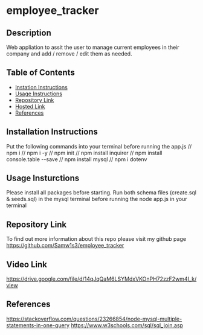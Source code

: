# employee_tracker
  
## Description
Web appliation to assit the user to manage current employees in their company and add / remove / edit them as needed.
## Table of Contents
- [Instation Instructions](#installation-instructions)
- [Usage Instructions](#usage-instructions)
- [Repository Link](#repository-link)
- [Hosted Link](#hosted-link) 
- [References](#references)

## Installation Instructions
Put the following commands into your terminal before running the app.js
// npm i
// npm i -y
// npm init
//  npm install inquirer
// npm install console.table --save
// npm install mysql
// npm i dotenv

## Usage Insturctions

Please install all packages before starting. Run both schema files (create.sql & seeds.sql) in the mysql terminal before running the node app.js in your terminal 

## Repository Link
To find out more information about this repo please visit my github page https://github.com/Samw1s3/employee_tracker

## Video Link
https://drive.google.com/file/d/14qJqQaM6LSYMdxVKOnPH72zzF2wm4I_k/view

## References
https://stackoverflow.com/questions/23266854/node-mysql-multiple-statements-in-one-query
https://www.w3schools.com/sql/sql_join.asp